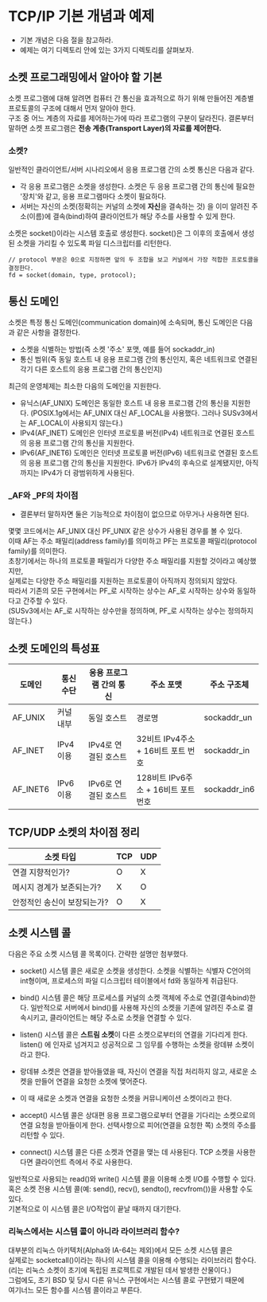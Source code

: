 # TCP/IP 기본 개념과 예제

* 기본 개념은 다음 절을 참고하라.
* 예제는 여기 디렉토리 안에 있는 3가지 디렉토리를 살펴보자.

## 소켓 프로그래밍에서 알아야 할 기본

소켓 프로그램에 대해 알려면 컴퓨터 간 통신을 효과적으로 하기 위해 만들어진 계층별 프로토콜의 구조에 대해서 먼저 알아야 한다.  
구조 중 어느 계층의 자료를 제어하는가에 따라 프로그램의 구분이 달라진다. 결론부터 말하면 소켓 프로그램은 **전송 계층(Transport Layer)의 자료를 제어한다.**

### 소켓?

일반적인 클라이언트/서버 시나리오에서 응용 프로그램 간의 소켓 통신은 다음과 같다.  

* 각 응용 프로그램은 소켓을 생성한다. 소켓은 두 응용 프로그램 간의 통신에 필요한 '장치'와 같고, 응용 프로그램마다 소켓이 필요하다. 
* 서버는 자신의 소켓(정확히는 커널의 소켓에 **자신**을 결속하는 것) 을 이미 알려진 주소(이름)에 결속(bind)하여 클라이언트가 해당 주소를 사용할 수 있게 한다.  

소켓은 socket()이라는 시스템 호출로 생성한다. socket()은 그 이후의 호출에서 생성된 소켓을 가리킬 수 있도록 파일 디스크립터를 리턴한다.  

```{.c}
// protocol 부분은 0으로 지정하면 앞의 두 조합을 보고 커널에서 가장 적합한 프로토콜을 결정한다.
fd = socket(domain, type, protocol);
```

## 통신 도메인

소켓은 특정 통신 도메인(communication domain)에 소속되며, 통신 도메인은 다음과 같은 사항을 결정한다.  

* 소켓을 식별하는 방법(즉 소켓 '주소' 포맷, 예를 들어 sockaddr\_in)
* 통신 범위(즉 동일 호스트 내 응용 프로그램 간의 통신인지, 혹은 네트워크로 연결된 각기 다른 호스트의 응용 프로그램 간의 통신인지)

최근의 운영체제는 최소한 다음의 도메인을 지원한다.  

* 유닉스(AF\_UNIX) 도메인은 동일한 호스트 내 응용 프로그램 간의 통신을 지원한다. (POSIX.1g에서는 AF\_UNIX 대신 AF\_LOCAL을 사용했다. 그러나 SUSv3에서는 AF\_LOCAL이 사용되지 않는다.)
* IPv4(AF\_INET) 도메인은 인터넷 프로토콜 버전(IPv4) 네트워크로 연결된 호스트의 응용 프로그램 간의 통신을 지원한다.
* IPv6(AF\_INET6) 도메인은 인터넷 프로토콜 버전(IPv6) 네트워크로 연결된 호스트의 응용 프로그램 간의 통신을 지원한다. IPv6가 IPv4의 후속으로 설계됐지만, 아직까지는 IPv4가 더 광범위하게 사용된다.

### \_AF와 \_PF의 차이점

* 결론부터 말하자면 둘은 기능적으로 차이점이 없으므로 아무거나 사용하면 된다.

몇몇 코드에서는 AF\_UNIX 대신 PF\_UNIX 같은 상수가 사용된 경우를 볼 수 있다.  
이때 AF는 주소 패밀리(address family)를 의미하고 PF는 프로토콜 패밀리(protocol family)를 의미한다.  
초창기에서는 하나의 프로토콜 패밀리가 다양한 주소 패밀리를 지원할 것이라고 예상했지만,  
실제로는 다양한 주소 패밀리를 지원하는 프로토콜이 아직까지 정의되지 않았다.  
따라서 기존의 모든 구현에서는 PF\_로 시작하는 상수는 AF\_로 시작하는 상수와 동일하다고 간주할 수 있다.  
(SUSv3에서는 AF\_로 시작하는 상수만을 정의하며, PF\_로 시작하는 상수는 정의하지 않는다.)  

## 소켓 도메인의 특성표

| 도메인   | 통신 수단 | 응용 프로그램 간의 통신 | 주소 포맷                           | 주소 구조체  |
|----------|-----------|-------------------------|-------------------------------------|--------------|
| AF_UNIX  | 커널 내부 | 동일 호스트             | 경로명                              | sockaddr_un  |
| AF_INET  | IPv4 이용 | IPv4로 연결된 호스트    | 32비트 IPv4주소 +  16비트 포트 번호 | sockaddr_in  |
| AF_INET6 | IPv6 이용 | IPv6로 연결된 호스트    | 128비트 IPv6주소 + 16비트 포트 번호 | sockaddr_in6 |

## TCP/UDP 소켓의 차이점 정리

| 소켓 타입                   | TCP | UDP |
|-----------------------------|-----|-----|
| 연결 지향적인가?            | O   | X   |
| 메시지 경계가 보존되는가?   | X   | O   |
| 안정적인 송신이 보장되는가? | O   | X   |

## 소켓 시스템 콜

다음은 주요 소켓 시스템 콜 목록이다. 간략한 설명만 첨부했다.   

* socket() 시스템 콜은 새로운 소켓을 생성한다. 소켓을 식별하는 식별자 C언어의 int형이며, 프로세스의 파일 디스크립터 테이블에서 fd와 동일하게 취급된다.  

* bind() 시스템 콜은 해당 프로세스를 커널의 소켓 객체에 주소로 연결(결속bind)한다. 일반적으로 서버에서 bind()를 사용해 자신의 소켓을 기존에 알려진 주소로 결속시키고, 클라이언트는 해당 주소로 소켓을 연결할 수 있다.  

* listen() 시스템 콜은 **스트림 소켓**이 다른 소켓으로부터의 연결을 기다리게 한다. listen() 에 인자로 넘겨지고 성공적으로 그 임무를 수행하는 소켓을 랑데뷰 소켓이라고 한다. 
* 랑데뷰 소켓은 연결을 받아들였을 때, 자신이 연결을 직접 처리하지 않고, 새로운 소켓을 만들어 연결을 요청한 소켓에 맺어준다. 
* 이 때 새로운 소켓과 연결을 요청한 소켓을 커뮤니케이션 소켓이라고 한다.  

* accept() 시스템 콜은 상대편 응용 프로그램으로부터 연결을 기다리는 소켓으로의 연결 요청을 받아들이게 한다. 선택사항으로 피어(연결을 요청한 쪽) 소켓의 주소를 리턴할 수 있다.  

* connect() 시스템 콜은 다른 소켓과 연결을 맺는 데 사용된다. TCP 소켓을 사용한다면  클라이언트 측에서 주로 사용한다.

일반적으로 사용되는 read()와 write() 시스템 콜을 이용해 소켓 I/O를 수행할 수 있다.  
혹은 소켓 전용 시스템 콜(예: send(), recv(), sendto(), recvfrom())을 사용할 수도 있다.  
기본적으로 이 시스템 콜은 I/O작업이 끝날 때까지 대기한다.  


### 리눅스에서는 시스템 콜이 아니라 라이브러리 함수?

대부분의 리눅스 아키텍처(Alpha와 IA-64는 제외)에서 모든 소켓 시스템 콜은  
실제로는 socketcall()이라는 하나의 시스템 콜을 이용해 수행되는 라이브러리 함수다.  
(리는 리눅스 소켓이 초기에 독립된 프로젝트로 개발된 데서 발생한 산물이다.)  
그럼에도, 초기 BSD 및 당시 다른 유닉스 구현에서는 시스템 콜로 구현됐기 때문에  
여기너느 모든 함수를 시스템 콜이라고 부른다.  
























